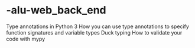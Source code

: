 # -alu-web_back_end
Type annotations in Python 3 How you can use type annotations to specify function signatures and variable types Duck typing How to validate your code with mypy
